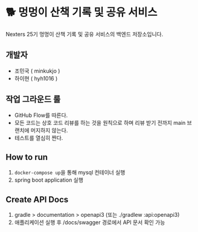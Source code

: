 # 🐕 멍멍이 산책 기록 및 공유 서비스

Nexters 25기 멍멍이 산책 기록 및 공유 서비스의 백엔드 저장소입니다.

## 개발자
- 조민국 ( minkukjo )
- 하이현 ( hyh1016 )

## 작업 그라운드 룰
- GitHub Flow를 따른다.
- 모든 코드는 상호 코드 리뷰를 하는 것을 원칙으로 하며 리뷰 받기 전까지 main 브랜치에 머지하지 않는다.
- 테스트를 열심히 짠다.

## How to run
1. `docker-compose up`을 통해 mysql 컨테이너 실행
2. spring boot application 실행

## Create API Docs
1. gradle > documentation > openapi3 (또는 ./gradlew :api:openapi3)
2. 애플리케이션 실행 후 /docs/swagger 경로에서 API 문서 확인 가능
